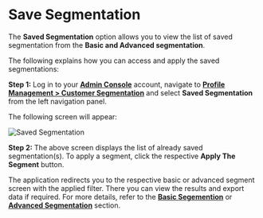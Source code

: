 # Save Segmentation

The **Saved Segmentation** option allows you to view the list of saved segmentation from the **Basic and Advanced segmentation**.

The following explains how you can access and apply the saved segmentations:

**Step 1:** Log in to your <a href = https://adminconsole.loginradius.com/ target=_blank>**Admin Console**</a> account, navigate to <a href = https://adminconsole.loginradius.com/profile-management/customer-segmentation/basic-segmentation target=_blank>**Profile Management > Customer Segmentation**</a> and select **Saved Segmentation** from the left navigation panel.

The following screen will appear:

![Saved Segmentation](https://apidocs.lrcontent.com/images/cs13_209385e83c2ad1bf189.39513211.png "Saved Segmentation")


**Step 2:** The above screen displays the list of already saved segmentation(s). To apply a segment, click the respective **Apply The Segment** button. 

The application redirects you to the respective basic or advanced segment screen with the applied filter. There you can view the results and export data if required. For more details, refer to the [**Basic Segemention**](/customer-management/customer-segmentation/basic-segmentation/) or [**Advanced Segmentation**](/customer-management/customer-segmentation/advanced-segmentation/) section.

